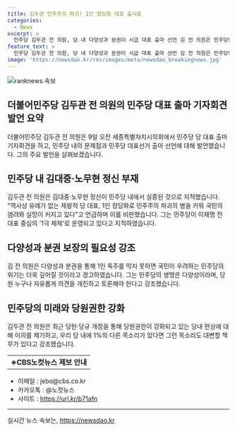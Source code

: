 ```yaml
---
title: 김두관 민주주의 파괴! 1인 정당화 대표 출사표
categories:
  - News
excerpt: >
  민주당 김두관 전 의원, 당 내 다양성과 분권이 시급 대표 출마 선언 김 전 의원은 민주당의 1인 지배와 토론 부재를 비판하고, 권리당원의 이의 제기를 지지한다고 밝혔습니다. 그는 김대중·노무현 정신의 부재와 민주당의 위기를 경고하며, 정당 내 1%의 다른 목소리도 대변할 책무가 있다고 강조했습니다. 당내 당원권한 강화에 대해 우려를 표명하고, 붕괴의 위기를 경고했습니다.
feature_text: >
  민주당 김두관 전 의원, 당 내 다양성과 분권이 시급 대표 출마 선언 김 전 의원은 민주당의 1인 지배와 토론 부재를 비판하고, 권리당원의 이의 제기를 지지한다고 밝혔습니다. 그는 김대중·노무현 정신의 부재와 민주당의 위기를 경고하며, 정당 내 1%의 다른 목소리도 대변할 책무가 있다고 강조했습니다. 당내 당원권한 강화에 대해 우려를 표명하고, 붕괴의 위기를 경고했습니다.
image: 'https://newsdao.kr/res/images/meta/newsdao_breakingnews.jpg'
---
```


<p><img src="https://newsdao.kr/res/images/meta/newsdao_breakingnews.jpg" alt="ranknews 속보" /></p>

<h2 data-ke-size="size26">더불어민주당 김두관 전 의원의 민주당 대표 출마 기자회견 발언 요약</h2>

<p data-ke-size="size16">더불어민주당 김두관 전 의원은 9일 오전 세종특별자치시의회에서 민주당 당 대표 출마 기자회견을 하고, 민주당 내의 문제점과 민주당 대표선거 출마 선언에 대해 발언했습니다. 그의 주요 발언을 살펴보겠습니다.</p>

<h2 data-ke-size="size26">민주당 내 김대중·노무현 정신 부재</h2>

<p data-ke-size="size16">김두관 전 의원은 김대중·노무현 정신이 민주당 내에서 실종된 것으로 지적했습니다. "역사상 유례가 없는 제왕적 당 대표, 1인 정당화로 민주주의 파괴의 병을 키워 국민의 염려와 실망이 커지고 있다"고 언급하며 이를 비판했습니다. 그는 민주당이 이재명 전 대표 중심의 '1극 체제'로 운영되고 있다고 지적하였습니다.</p>

<h2 data-ke-size="size26">다양성과 분권 보장의 필요성 강조</h2>

<p data-ke-size="size16">김 전 의원은 다양성과 분권을 통해 1인 독주를 막지 못하면 국민이 우려하는 민주당의 위기는 더욱 깊어질 것이라고 경고하였습니다. 그는 민주당의 생명은 다양성이라며, 당원 누구나 자유롭게 의견을 개진하고 토론해야 한다고 강조했습니다.</p>

<h2 data-ke-size="size26">민주당의 미래와 당원권한 강화</h2>

<p data-ke-size="size16">김두관 전 의원은 최근 당헌·당규 개정을 통해 당원권한이 강화되고 있는 당내 현상에 대해 이의를 제기하고, 우리 당 내에 1%의 다른 목소리가 있다면 그런 목소리도 대변할 책무가 있다고 강조했습니다.</p>

<table role="presentation" style="margin-left: auto; margin-right: auto;"><tbody><tr><td style="text-align: center; height: 17px;"><b>※CBS노컷뉴스 제보 안내</b></td></tr></tbody></table>

<ul>
  <li>이메일 : jebo@cbs.co.kr</li>
  <li>카카오톡 : @노컷뉴스</li>
  <li>사이트 : <a href="https://url.kr/b71afn">https://url.kr/b71afn</a></li>
</ul>

<hr>
실시간 뉴스 속보는, <a href="https://newsdao.kr" rel="dofollow">https://newsdao.kr</a>


